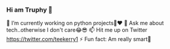 ### Hi am Truphy 👋



 🔭 I’m currently working on python projects🐍❤️
  💬 Ask me about tech..otherwise I don't care😂😎
  📫 Hit me up on Twitter https://twitter.com/teekerry1
  ⚡ Fun fact: Am really smart🧠 

